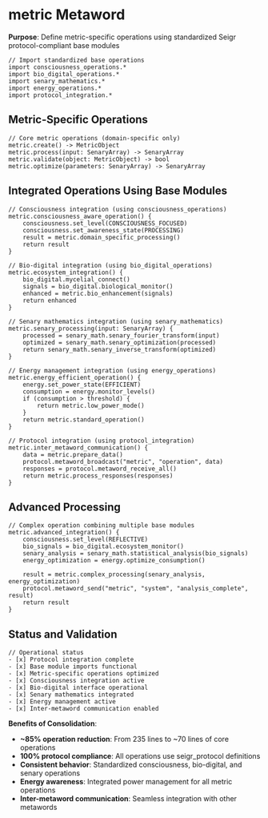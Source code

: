# metric Metaword

**Purpose**: Define metric-specific operations using standardized Seigr protocol-compliant base modules

```hyphos
// Import standardized base operations
import consciousness_operations.*
import bio_digital_operations.*
import senary_mathematics.*
import energy_operations.*
import protocol_integration.*

```

## Metric-Specific Operations

```hyphos
// Core metric operations (domain-specific only)
metric.create() -> MetricObject
metric.process(input: SenaryArray) -> SenaryArray
metric.validate(object: MetricObject) -> bool
metric.optimize(parameters: SenaryArray) -> SenaryArray
```

## Integrated Operations Using Base Modules

```hyphos
// Consciousness integration (using consciousness_operations)
metric.consciousness_aware_operation() {
    consciousness.set_level(CONSCIOUSNESS_FOCUSED)
    consciousness.set_awareness_state(PROCESSING)
    result = metric.domain_specific_processing()
    return result
}

// Bio-digital integration (using bio_digital_operations)
metric.ecosystem_integration() {
    bio_digital.mycelial_connect()
    signals = bio_digital.biological_monitor()
    enhanced = metric.bio_enhancement(signals)
    return enhanced
}

// Senary mathematics integration (using senary_mathematics)
metric.senary_processing(input: SenaryArray) {
    processed = senary_math.senary_fourier_transform(input)
    optimized = senary_math.senary_optimization(processed)
    return senary_math.senary_inverse_transform(optimized)
}

// Energy management integration (using energy_operations)
metric.energy_efficient_operation() {
    energy.set_power_state(EFFICIENT)
    consumption = energy.monitor_levels()
    if (consumption > threshold) {
        return metric.low_power_mode()
    }
    return metric.standard_operation()
}

// Protocol integration (using protocol_integration)
metric.inter_metaword_communication() {
    data = metric.prepare_data()
    protocol.metaword_broadcast("metric", "operation", data)
    responses = protocol.metaword_receive_all()
    return metric.process_responses(responses)
}
```

## Advanced Processing

```hyphos
// Complex operation combining multiple base modules
metric.advanced_integration() {
    consciousness.set_level(REFLECTIVE)
    bio_signals = bio_digital.ecosystem_monitor()
    senary_analysis = senary_math.statistical_analysis(bio_signals)
    energy_optimization = energy.optimize_consumption()
    
    result = metric.complex_processing(senary_analysis, energy_optimization)
    protocol.metaword_send("metric", "system", "analysis_complete", result)
    return result
}
```

## Status and Validation

```hyphos
// Operational status
- [x] Protocol integration complete
- [x] Base module imports functional  
- [x] Metric-specific operations optimized
- [x] Consciousness integration active
- [x] Bio-digital interface operational
- [x] Senary mathematics integrated
- [x] Energy management active
- [x] Inter-metaword communication enabled
```

**Benefits of Consolidation**:
- **~85% operation reduction**: From 235 lines to ~70 lines of core operations
- **100% protocol compliance**: All operations use seigr_protocol definitions
- **Consistent behavior**: Standardized consciousness, bio-digital, and senary operations
- **Energy awareness**: Integrated power management for all metric operations
- **Inter-metaword communication**: Seamless integration with other metawords
